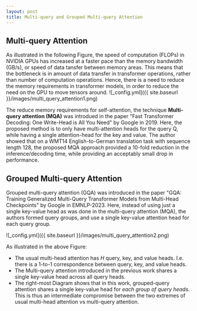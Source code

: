 ```yaml
---
layout: post
title: Multi-query and Grouped Multi-query Attention
---
```


## Multi-query Attention

As illustrated in the following Figure, the speed of computation (FLOPs) in NVIDIA GPUs has increased at a faster pace than the memory bandwidth (GB/s), or speed of data tansfer between memory areas. This means that the bottleneck is in amount of data transfer in transformer operations, rather than number of computation operations. Hence, there is a need to reduce the memory requirements in transformer models, in order to reduce the need on the GPU to move tensors around. 
![_config.yml]({{ site.baseurl }}/images/multi_query_attention1.png)

The reduce memory requirements for self-attention, the technique **Multi-query attention (MQA)** was introdued in the paper "Fast Transformer Decoding: One Write-Head is All You Need" by Google in 2019. Here, the proposed method is to only have multi-attention heads for the query Q, while having a single attention-head for the key and value. The author showed that on a WMT14 English-to-German translation task with sequence length 128, the proposed MQA approach provided a 10-fold reduction in the inference/decoding time, while providing an acceptably small drop in performance. 

## Grouped Multi-query Attention

Grouped multi-query attention (GQA) was introduced in the paper "GQA: Training Generalized Multi-Query Transformer Models from Multi-Head Checkpoints" by Google in EMNLP-2023. Here, instead of using just a single key-value head as was done in the multi-query attention (MQA), the authors formed query groups, and use a single key-value attention head for each query group. 

![_config.yml]({{ site.baseurl }}/images/multi_query_attention2.png)

As illustrated in the above Figure:
* The usual multi-head attention has $H$ query, key, and value heads. I.e. there is a 1-to-1 correspondence between query, key, and value heads.
* The Multi-query attention introduced in the previous work shares a single key-value head across all query heads.
* The right-most Diagram shows that in this work, grouped-query attention shares a single key-value head for *each group of query heads*. This is thus an intermediate compromise between the two extremes of usual multi-head attention vs multi-query attention. 
